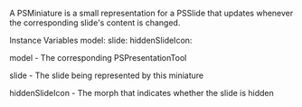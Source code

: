 A PSMiniature is a small representation for a PSSlide that updates whenever the corresponding slide's content is changed.

Instance Variables
	model:		<Model>
	slide:		<PSSlide>
	hiddenSlideIcon: <Morph>

model
	- The corresponding PSPresentationTool

slide
	- The slide being represented by this miniature
	
hiddenSlideIcon
	- The morph that indicates whether the slide is hidden
